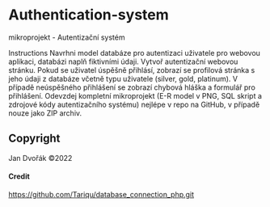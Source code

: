 # Authentication-system









mikroprojekt - Autentizační systém

Instructions
Navrhni model databáze pro autentizaci uživatele pro webovou aplikaci, databázi naplň fiktivními údaji. Vytvoř autentizační webovou stránku. Pokud se uživatel úspěšně přihlásí, zobrazí se profilová stránka s jeho údaji z databáze včetně typu uživatele (silver, gold, platinum). V případě neúspěšného přihlášení se zobrazí chybová hláška a formulář pro přihlášení. Odevzdej kompletní mikroprojekt (E-R model v PNG, SQL skript a zdrojové kódy autentizačního systému) nejlépe v repo na GitHub, v případě nouze jako ZIP archiv.






## Copyright 
Jan Dvořák ©2022



#### Credit

https://github.com/Tariqu/database_connection_php.git
